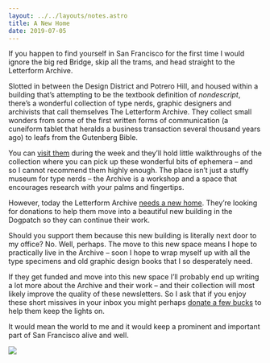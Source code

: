 ```yaml
---
layout: ../../layouts/notes.astro
title: A New Home
date: 2019-07-05
---
```


If you happen to find yourself in San Francisco for the first time I would ignore the big red Bridge, skip all the trams, and head straight to the Letterform Archive.

Slotted in between the Design District and Potrero Hill, and housed within a building that’s attempting to be the textbook definition of _nondescript_, there’s a wonderful collection of type nerds, graphic designers and archivists that call themselves The Letterform Archive. They collect small wonders from some of the first written forms of communication (a cuneiform tablet that heralds a business transaction several thousand years ago) to leafs from the Gutenberg Bible.

You can [visit them](https://letterformarchive.org/visit/) during the week and they’ll hold little walkthroughs of the collection where you can pick up these wonderful bits of ephemera – and so I cannot recommend them highly enough. The place isn’t just a stuffy museum for type nerds – the Archive is a workshop and a space that encourages research with your palms and fingertips.

However, today the Letterform Archive [needs a new home](https://letterformarchive.org/news/a-new-home-for-letterform-archive). They’re looking for donations to help them move into a beautiful new building in the Dogpatch so they can continue their work.

Should you support them because this new building is literally next door to my office? No. Well, perhaps. The move to this new space means I hope to practically live in the Archive – soon I hope to wrap myself up with all the type specimens and old graphic design books that I so desperately need.

If they get funded and move into this new space I’ll probably end up writing a lot more about the Archive and their work – and their collection will most likely improve the quality of these newsletters. So I ask that if you enjoy these short missives in your inbox you might perhaps [donate a few bucks](https://letterformarchive.org/news/a-new-home-for-letterform-archive) to help them keep the lights on.

It would mean the world to me and it would keep a prominent and important part of San Francisco alive and well.

![](https://buttondown.s3.us-west-2.amazonaws.com/images/0d4379fe-4269-4941-8932-637fb8afe161.jpg)
